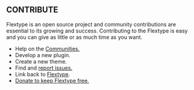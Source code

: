 ## CONTRIBUTE
Flextype is an open source project and community contributions are essential to its growing and success. Contributing to the Flextype is easy and you can give as little or as much time as you want.

- Help on the [Communities.](https://awilum.github.io/flextype)
- Develop a new plugin.
- Create a new theme.
- Find and [report issues.](https://github.com/flextype/flextype/issues)
- Link back to [Flextype](https://awilum.github.io/flextype).
- [Donate to keep Flextype free.](https://awilum.github.io/sponsors)
